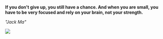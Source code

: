 **If you don't give up, you still have a chance. And when you are small, you have to be very focused and rely on your brain, not your strength.**

*"Jack Ma"*

![](https://api.nosense.lol/ghvc/?username=cdfrm)